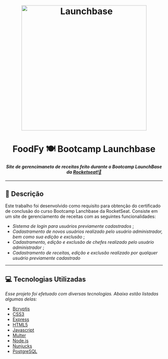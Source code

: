 <h1  align="center">
<img  alt="Launchbase"  src="https://user-images.githubusercontent.com/63380367/110002753-829b1c80-7cf4-11eb-99c9-ea2abf316fe1.png"  width="400px" />
</h1>

<h1 align="center"> FoodFy 🍽️ Bootcamp Launchbase </h1>

<h4 align="center"><i>Site de gerencimaneto de receitas feito durante o Bootcamp LaunchBase da <a href="https:://rocketseat.com.br">Rocketseat!🚀</a></i></h4> 

___

## 📝 Descrição

Este trabalho foi desenvolvido como requisito para obtenção do certificado de conclusão do curso Bootcamp Lanchbase da RocketSeat.
Consiste em um site de gerenciamento de receitas com as seguintes funcionalidades:

* *Sistema de login para usuários previamente cadastrados* ;
* *Cadastramento de novos usuários realizado pelo usuário administrador, bem como sua edição e exclusão* ;
* *Cadastramento, edição e exclusão de chefes realizado pelo usuário administrador* ;
* *Cadastramento de receitas, edição e exclusão realizado por qualquer usuário previamente cadastrado*
___
## 💻 Tecnologias Utilizadas

*Esse projeto foi efetuado com diversas tecnologias.  Abaixo estão listadas algumas delas:*

* [Bcryptjs](https://www.npmjs.com/package/bcryptjs)
* [CSS3](https://developer.mozilla.org/docs/Web/CSS)
* [Express](https://expressjs.com/)
* [HTML5](https://developer.mozilla.org/docs/Web/HTML)
* [Javascript](https://developer.mozilla.org/docs/Web/JavaScript)
* [Multer](https://github.com/expressjs/multer)
* [Node.js](https://nodejs.org/)
* [Nunjucks](https://mozilla.github.io/nunjucks/)
* [PostgreSQL](https://www.postgresql.org/)
